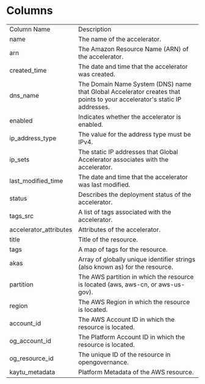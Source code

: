 # Columns  

<table>
	<tr><td>Column Name</td><td>Description</td></tr>
	<tr><td>name</td><td>The name of the accelerator.</td></tr>
	<tr><td>arn</td><td>The Amazon Resource Name (ARN) of the accelerator.</td></tr>
	<tr><td>created_time</td><td>The date and time that the accelerator was created.</td></tr>
	<tr><td>dns_name</td><td>The Domain Name System (DNS) name that Global Accelerator creates that points to your accelerator&#39;s static IP addresses.</td></tr>
	<tr><td>enabled</td><td>Indicates whether the accelerator is enabled.</td></tr>
	<tr><td>ip_address_type</td><td>The value for the address type must be IPv4.</td></tr>
	<tr><td>ip_sets</td><td>The static IP addresses that Global Accelerator associates with the accelerator.</td></tr>
	<tr><td>last_modified_time</td><td>The date and time that the accelerator was last modified.</td></tr>
	<tr><td>status</td><td>Describes the deployment status of the accelerator.</td></tr>
	<tr><td>tags_src</td><td>A list of tags associated with the accelerator.</td></tr>
	<tr><td>accelerator_attributes</td><td>Attributes of the accelerator.</td></tr>
	<tr><td>title</td><td>Title of the resource.</td></tr>
	<tr><td>tags</td><td>A map of tags for the resource.</td></tr>
	<tr><td>akas</td><td>Array of globally unique identifier strings (also known as) for the resource.</td></tr>
	<tr><td>partition</td><td>The AWS partition in which the resource is located (aws, aws-cn, or aws-us-gov).</td></tr>
	<tr><td>region</td><td>The AWS Region in which the resource is located.</td></tr>
	<tr><td>account_id</td><td>The AWS Account ID in which the resource is located.</td></tr>
	<tr><td>og_account_id</td><td>The Platform Account ID in which the resource is located.</td></tr>
	<tr><td>og_resource_id</td><td>The unique ID of the resource in opengovernance.</td></tr>
	<tr><td>kaytu_metadata</td><td>Platform Metadata of the AWS resource.</td></tr>
</table>
